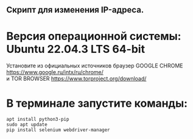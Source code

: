 ## Скрипт для изменения IP-адреса.  
# Версия операционной системы: Ubuntu 22.04.3 LTS 64-bit  
Установите из официальных источников браузер GOOGLE CHROME https://www.google.ru/intx/ru/chrome/  
и TOR BROWSER https://www.torproject.org/download/
# В терминале запустите команды:  

``apt install python3-pip``  
``sudo apt update``  
``pip install selenium webdriver-manager``  
